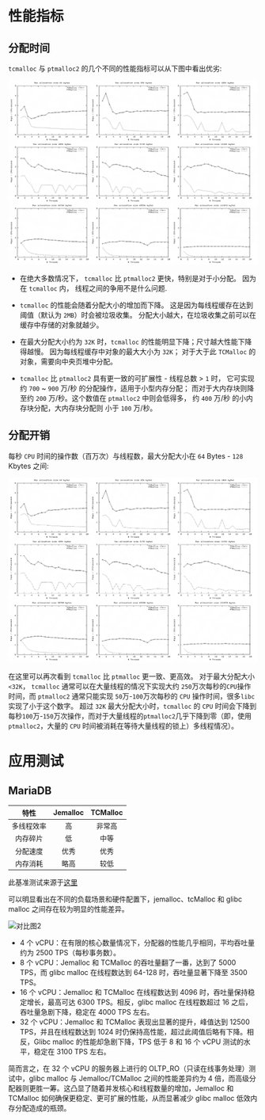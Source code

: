 # 性能指标

## 分配时间

  `tcmalloc` 与 `ptmalloc2` 的几个不同的性能指标可以从下图中看出优劣:

  ![对比图1](/pt2vstc2.png)

  * 在绝大多数情况下， `tcmalloc` 比 `ptmalloc2` 更快，特别是对于小分配。 因为在 `tcmalloc` 内， 线程之间的争用不是什么问题.

  * `tcmalloc` 的性能会随着分配大小的增加而下降。 这是因为每线程缓存在达到阈值（默认为 `2MB`）时会被垃圾收集。 分配大小越大，在垃圾收集之前可以在缓存中存储的对象就越少。
  
  * 在最大分配大小约为 `32K` 时，`tcmalloc` 的性能明显下降；尺寸越大性能下降得越慢。 因为每线程缓存中对象的最大大小为 `32K`； 对于大于此 `TCMalloc` 的对象，需要向中央页堆中分配。

  * `tcmalloc` 比 `ptmalloc2` 具有更一致的可扩展性 - 线程总数 > `1` 时， 它可实现约 `700` ~ `900` 万/秒 的分配操作，适用于小型内存分配； 而对于大内存块则降至约 `200` 万/秒。这个数值在 `ptmalloc2` 中则会低得多， 约 `400` 万/秒 的小内存块分配，大内存块分配则 小于 `100` 万/秒。
  

## 分配开销

  每秒 `CPU` 时间的操作数（百万次）与线程数，最大分配大小在 `64` Bytes - `128` Kbytes 之间:

  ![对比图2](/pt2vstc22.png)

  在这里可以再次看到 `tcmalloc` 比 `ptmalloc` 更一致、更高效。 对于最大分配大小 `<32K`， `tcmalloc` 通常可以在大量线程的情况下实现大约 `250`万次每秒的`CPU`操作时间，而 `ptmalloc2` 通常只能实现 `50`万-`100`万次每秒的 `CPU` 操作时间，很多`libc`实现了小于这个数字。 超过 `32K` 最大分配大小时，`tcmalloc` 的 `CPU` 时间会下降到每秒`100`万-`150`万次操作，而对于大量线程的`ptmalloc2`几乎下降到零（即，使用 `ptmalloc2`，大量的 `CPU` 时间被消耗在等待大量线程的锁上）多线程情况）。


# 应用测试


## MariaDB

  |特性 | Jemalloc | TCMalloc|
  |:-:|:-:|:-:|
  |多线程效率 |高 | 非常高|
  |内存碎片 |低 |中等|
  |分配速度 |优秀 |优秀|
  |内存消耗 |略高 |较低|

  此基准测试来源于[这里](https://www.managedserver.eu/Improve-mysql-and-mariadb-performance-with-memory-allocators-like-jemalloc-and-tcmalloc/)
  
  可以明显看出在不同的负载场景和硬件配置下，jemalloc、tcMalloc 和 glibc malloc 之间存在较为明显的性能差异。

  ![对比图2](/je_tc_pt.png)

  * 4 个 vCPU：在有限的核心数量情况下，分配器的性能几乎相同，平均吞吐量约为 2500 TPS（每秒事务数）。
  * 8 个 vCPU：Jemalloc 和 TCMalloc 的吞吐量翻了一番，达到了 5000 TPS，而 glibc malloc 在线程数达到 64-128 时，吞吐量显著下降至 3500 TPS。
  * 16 个 vCPU：Jemalloc 和 TCMalloc 在线程数达到 4096 时，吞吐量保持稳定增长，最高可达 6300 TPS。相反，glibc malloc 在线程数超过 16 之后，吞吐量急剧下降，稳定在 4000 TPS 左右。
  * 32 个 vCPU：Jemalloc 和 TCMalloc 表现出显著的提升，峰值达到 12500 TPS，并且在线程数达到 1024 时仍保持高性能，超过此阈值后略有下降。相反，Glibc malloc 的性能却急剧下降，TPS 低于 8 和 16 个 vCPU 测试的水平，稳定在 3100 TPS 左右。

  简而言之，在 32 个 vCPU 的服务器上进行的 OLTP_RO（只读在线事务处理）测试中，glibc malloc 与 Jemalloc/TCMalloc 之间的性能差异约为 4 倍，而高级分配器则更胜一筹。这凸显了随着并发核心和线程数量的增加，Jemalloc 和 TCMalloc 如何确保更稳定、更可扩展的性能，从而显著减少 glibc malloc 低效内存分配造成的瓶颈。
